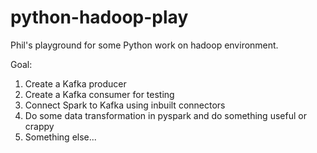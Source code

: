 # python-hadoop-play
Phil's playground for some Python work on hadoop environment.

Goal:
  1. Create a Kafka producer
  2. Create a Kafka consumer for testing
  3. Connect Spark to Kafka using inbuilt connectors
  4. Do some data transformation in pyspark and do something useful or crappy
  5. Something else...